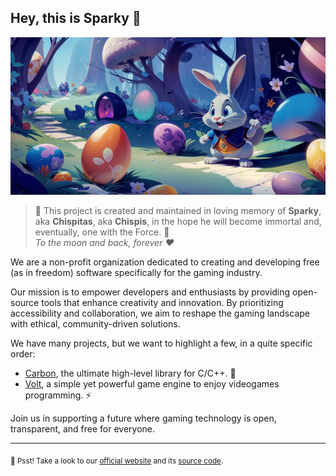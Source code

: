 ## Hey, this is Sparky 👋

![Sparky banner illustration](../assets/banner.png)

> 🐰 This project is created and maintained in loving memory of **Sparky**, aka **Chispitas**, aka **Chispis**, in the hope he will become immortal and, eventually, one with the Force. 🐰 <br>
> *To the moon and back, forever ❤*

We are a non-profit organization dedicated to creating and developing free (as in freedom) software specifically for the gaming industry.

Our mission is to empower developers and enthusiasts by providing open-source tools that enhance creativity and innovation. By prioritizing accessibility and collaboration, we aim to reshape the gaming landscape with ethical, community-driven solutions.

We have many projects, but we want to highlight a few, in a quite specific order:

- [Carbon](https://github.com/sparky-game/carbon), the ultimate high-level library for C/C++. 🎩
- [Volt](https://github.com/sparky-game/volt), a simple yet powerful game engine to enjoy videogames programming. ⚡️

Join us in supporting a future where gaming technology is open, transparent, and free for everyone.

---

<sub>🤫 Psst! Take a look to our [official website](https://sparky-game.org) and its [source code](https://github.com/sparky-game/website).</sub>
